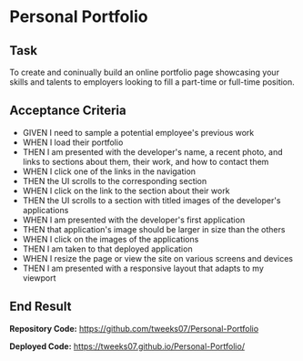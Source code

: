 # Personal Portfolio

## Task

To create and coninually build an online portfolio page showcasing your skills and talents to employers looking to fill a part-time or full-time position.

## Acceptance Criteria

- GIVEN I need to sample a potential employee's previous work
- WHEN I load their portfolio
- THEN I am presented with the developer's name, a recent photo, and links to sections about them, their work, and how to contact them
- WHEN I click one of the links in the navigation
- THEN the UI scrolls to the corresponding section
- WHEN I click on the link to the section about their work
- THEN the UI scrolls to a section with titled images of the developer's applications
- WHEN I am presented with the developer's first application
- THEN that application's image should be larger in size than the others
- WHEN I click on the images of the applications
- THEN I am taken to that deployed application
- WHEN I resize the page or view the site on various screens and devices
- THEN I am presented with a responsive layout that adapts to my viewport

## End Result
**Repository Code:**
https://github.com/tweeks07/Personal-Portfolio

**Deployed Code:**
https://tweeks07.github.io/Personal-Portfolio/
